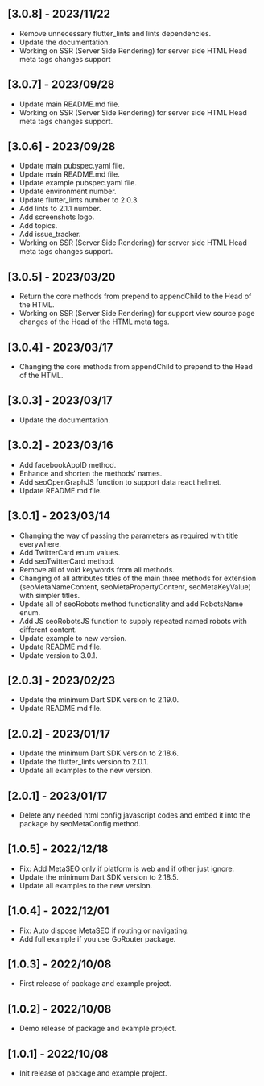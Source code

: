 ## [3.0.8] - 2023/11/22

* Remove unnecessary flutter_lints and lints dependencies.
* Update the documentation.
* Working on SSR (Server Side Rendering) for server side HTML Head meta tags changes support

## [3.0.7] - 2023/09/28

* Update main README.md file.
* Working on SSR (Server Side Rendering) for server side HTML Head meta tags changes support.

## [3.0.6] - 2023/09/28

* Update main pubspec.yaml file.
* Update main README.md file.
* Update example pubspec.yaml file.
* Update environment number.
* Update flutter_lints number to 2.0.3.
* Add lints to 2.1.1 number.
* Add screenshots logo.
* Add topics.
* Add issue_tracker.
* Working on SSR (Server Side Rendering) for server side HTML Head meta tags changes support.

## [3.0.5] - 2023/03/20

* Return the core methods from prepend to appendChild to the Head of the HTML.
* Working on SSR (Server Side Rendering) for support view source page changes of the Head of the HTML  meta tags.

## [3.0.4] - 2023/03/17

* Changing the core methods from appendChild to prepend to the Head of the HTML.

## [3.0.3] - 2023/03/17

* Update the documentation.

## [3.0.2] - 2023/03/16

* Add facebookAppID method.
* Enhance and shorten the methods' names.
* Add seoOpenGraphJS function to support data react helmet.
* Update README.md file.

## [3.0.1] - 2023/03/14

* Changing the way of passing the parameters as required with title everywhere.
* Add TwitterCard enum values.
* Add seoTwitterCard method.
* Remove all of void keywords from all methods.
* Changing of all attributes titles of the main three methods for extension (seoMetaNameContent, seoMetaPropertyContent, seoMetaKeyValue) with simpler titles.
* Update all of seoRobots method functionality and add RobotsName enum.
* Add JS seoRobotsJS function to supply repeated named robots with different content.
* Update example to new version.
* Update README.md file.
* Update version to 3.0.1.

## [2.0.3] - 2023/02/23

* Update the minimum Dart SDK version to 2.19.0.
* Update README.md file.

## [2.0.2] - 2023/01/17

* Update the minimum Dart SDK version to 2.18.6.
* Update the flutter_lints version to 2.0.1.
* Update all examples to the new version.

## [2.0.1] - 2023/01/17

* Delete any needed html config javascript codes and embed it into the package by seoMetaConfig method.

## [1.0.5] - 2022/12/18

* Fix: Add MetaSEO only if platform is web and if other just ignore.
* Update the minimum Dart SDK version to 2.18.5.
* Update all examples to the new version.

## [1.0.4] - 2022/12/01

* Fix: Auto dispose MetaSEO if routing or navigating.
* Add full example if you use GoRouter package.

## [1.0.3] - 2022/10/08

* First release of package and example project.

## [1.0.2] - 2022/10/08

* Demo release of package and example project.

## [1.0.1] - 2022/10/08

* Init release of package and example project.
